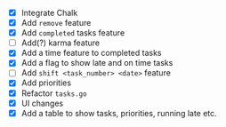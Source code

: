 - [x] Integrate Chalk
- [x] Add `remove` feature
- [x] Add `completed` tasks feature
- [ ] Add(?) karma feature
- [x] Add a time feature to completed tasks
- [x] Add a flag to show late and on time tasks
- [ ] Add `shift <task_number> <date>` feature
- [x] Add priorities
- [x] Refactor `tasks.go`
- [x] UI changes
- [x] Add a table to show tasks, priorities, running late etc.
